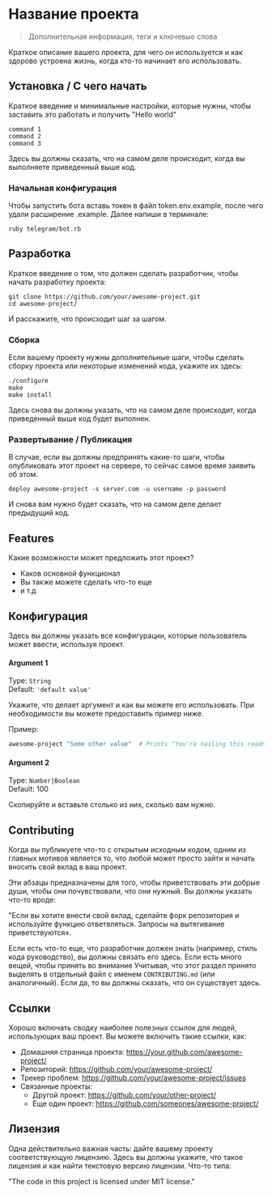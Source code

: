 # Название проекта
> Дополнительная информация, теги и ключевые слова

Краткое описание вашего проекта, для чего он используется и как здорово устроена жизнь, когда кто-то начинает его использовать.


## Установка / С чего начать

Краткое введение и минимальные настройки, которые нужны, чтобы заставить это работать и получить "Hello world"

```shell
command 1
command 2
command 3

```
Здесь вы должны сказать, что на самом деле происходит, когда вы выполняете приведенный выше код.


### Начальная конфигурация

Чтобы запустить бота вставь токен в файл token.env.example, после чего удали расширение .example.
Далее напиши в терминале:

```shell
ruby telegram/bot.rb

```

## Разработка

Краткое введение о том, что должен сделать разработчик, чтобы начать разработку проекта:

```shell
git clone https://github.com/your/awesome-project.git
cd awesome-project/
```

И расскажите, что происходит шаг за шагом.

### Сборка

Если вашему проекту нужны дополнительные шаги, чтобы сделать сборку проекта или некоторые изменений кода, укажите их здесь:

```shell
./configure
make
make install
```

Здесь снова вы должны указать, что на самом деле происходит, когда приведенный выше код будет выполнен.

### Развертывание / Публикация

В случае, если вы должны предпринять какие-то шаги, чтобы опубликовать этот проект на сервере, то сейчас самое время заявить об этом.

```shell
deploy awesome-project -s server.com -u username -p password
```

И снова вам нужно будет сказать, что на самом деле делает предыдущий код.

## Features

Какие возможности может предложить этот проект?
* Каков основной функционал
* Вы также можете сделать что-то еще
* и т.д

## Конфигурация

Здесь вы должны указать все конфигурации, которые пользователь может ввести, используя проект.

#### Argument 1
Type: `String`  
Default: `'default value'`

Укажите, что делает аргумент и как вы можете его использовать. При необходимости вы можете предоставить
пример ниже.

Пример:
```bash
awesome-project "Some other value"  # Prints "You're nailing this readme!"
```

#### Argument 2
Type: `Number|Boolean`  
Default: 100

Скопируйте и вставьте столько из них, сколько вам нужно.

## Contributing

Когда вы публикуете что-то с открытым исходным кодом, одним из главных мотивов является то, что
любой может просто зайти и начать вносить свой вклад в ваш проект.

Эти абзацы предназначены для того, чтобы приветствовать эти добрые души, чтобы они почувствовали, что они
нужный. Вы должны указать что-то вроде:

"Если вы хотите внести свой вклад, сделайте форк репозитория и используйте функцию
ответвляться. Запросы на вытягивание приветствуются».

Если есть что-то еще, что разработчик должен знать (например, стиль кода
руководство), вы должны связать его здесь. Если есть много вещей, чтобы принять во внимание
Учитывая, что этот раздел принято выделять в отдельный файл с именем
`CONTRIBUTING.md` (или аналогичный). Если да, то вы должны сказать, что он существует здесь.

## Ссылки

Хорошо включать сводку наиболее полезных ссылок для людей, использующих ваш проект. 
Вы можете включить такие ссылки, как:

- Домашняя страница проекта: https://your.github.com/awesome-project/
- Репозиторий: https://github.com/your/awesome-project/
- Трекер проблем: https://github.com/your/awesome-project/issues
- Связанные проекты:
  - Другой проект: https://github.com/your/other-project/
  - Еще один проект: https://github.com/someones/awesome-project/


## Лизензия

Одна действительно важная часть: дайте вашему проекту соответствующую лицензию. Здесь вы должны укажите, что такое лицензия и как найти текстовую версию лицензии.
Что-то типа:

"The code in this project is licensed under MIT license."
